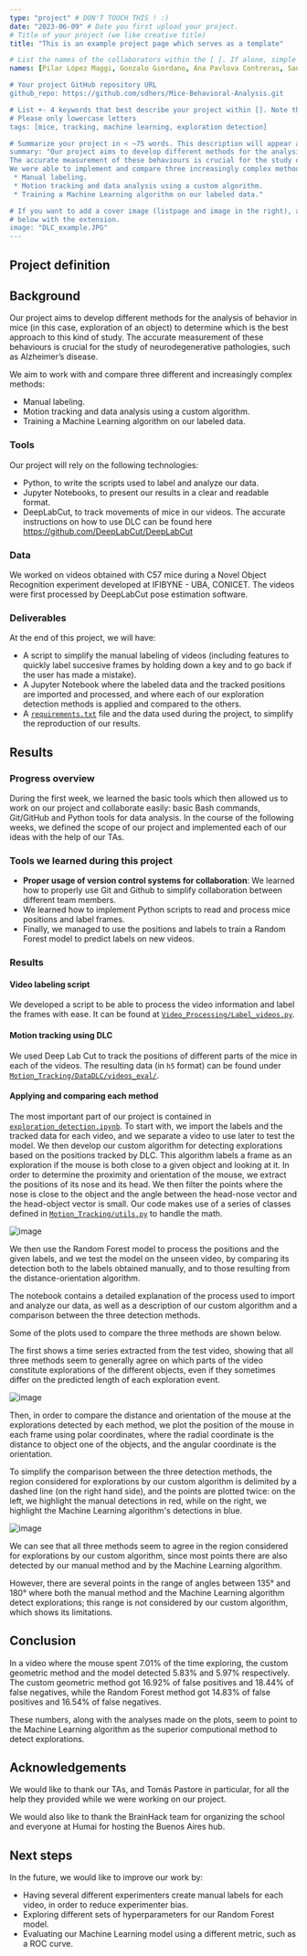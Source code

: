 ```yaml
---
type: "project" # DON'T TOUCH THIS ! :)
date: "2023-06-09" # Date you first upload your project.
# Title of your project (we like creative title)
title: "This is an example project page which serves as a template"

# List the names of the collaborators within the [ ]. If alone, simple put your name within []
names: [Pilar López Maggi, Gonzalo Giordano, Ana Pavlova Contreras, Santiago D'hers]

# Your project GitHub repository URL
github_repo: https://github.com/sdhers/Mice-Behavioral-Analysis.git

# List +- 4 keywords that best describe your project within []. Note that the project summary also involves a number of key words. Those are listed on top of the [github repository](https://github.com/PSY6983-2021/project_template), click `manage topics`.
# Please only lowercase letters
tags: [mice, tracking, machine learning, exploration detection]

# Summarize your project in < ~75 words. This description will appear at the top of your page and on the list page with other projects.
summary: "Our project aims to develop different methods for the analysis of behavior in mice (in this case, exploration of an object) to determine which is the best approach to this kind of study.
The accurate measurement of these behaviours is crucial for the study of neurodegenerative pathologies, such as Alzheimer’s disease.
We were able to implement and compare three increasingly complex methods to determine exploration time.
 * Manual labeling.
 * Motion tracking and data analysis using a custom algorithm.
 * Training a Machine Learning algorithm on our labeled data."

# If you want to add a cover image (listpage and image in the right), add it to your directory and indicate the name
# below with the extension.
image: "DLC_example.JPG"
---
```

<!-- This is an html comment and this won't appear in the rendered page. You are now editing the "content" area, the core of your description. Everything that you can do in markdown is allowed below. We added a couple of comments to guide your through documenting your progress. -->

## Project definition

## Background

Our project aims to develop different methods for the analysis of behavior in mice (in this case, exploration of an object) to determine which is the best approach to this kind of study. The accurate measurement of these behaviours is crucial for the study of neurodegenerative pathologies, such as Alzheimer’s disease.

We aim to work with and compare three different and increasingly complex methods:

* Manual labeling.
* Motion tracking and data analysis using a custom algorithm.
* Training a Machine Learning algorithm on our labeled data.

### Tools

Our project will rely on the following technologies:

 * Python, to write the scripts used to label and analyze our data.
 * Jupyter Notebooks, to present our results in a clear and readable format.
 * DeepLabCut, to track movements of mice in our videos. The accurate instructions on how to use DLC can be found here https://github.com/DeepLabCut/DeepLabCut

### Data

We worked on videos obtained with C57 mice during a Novel Object Recognition experiment developed at IFIBYNE - UBA, CONICET. The videos were first processed by DeepLabCut pose estimation software.

### Deliverables

At the end of this project, we will have:
 - A script to simplify the manual labeling of videos (including features to quickly label succesive frames by holding down a key and to go back if the user has made a mistake).
 - A Jupyter Notebook where the labeled data and the tracked positions are imported and processed, and where each of our exploration detection methods is applied and compared to the others.
 - A [`requirements.txt`](https://github.com/sdhers/Mice-Behavioral-Analysis/tree/main/requirements.txt) file and the data used during the project, to simplify the reproduction of our results.

## Results

### Progress overview

During the first week, we learned the basic tools which then allowed us to work on our project and collaborate easily: basic Bash commands, Git/GitHub and Python tools for data analysis. In the course of the following weeks, we defined the scope of our project and implemented each of our ideas with the help of our TAs.

### Tools we learned during this project

 * **Proper usage of version control systems for collaboration**: We learned how to properly use Git and Github to simplify collaboration between different team members.
 * We learned how to implement Python scripts to read and process mice positions and label frames.
 * Finally, we managed to use the positions and labels to train a Random Forest model to predict labels on new videos.

### Results

#### Video labeling script

We developed a script to be able to process the video information and label the frames with ease. It can be found at [`Video_Processing/Label_videos.py`](https://github.com/sdhers/Mice-Behavioral-Analysis/tree/main/Video_Processing/Label_videos.py).

#### Motion tracking using DLC

We used Deep Lab Cut to track the positions of different parts of the mice in each of the videos. The resulting data (in `h5` format) can be found under [`Motion_Tracking/DataDLC/videos_eval/`](https://github.com/sdhers/Mice-Behavioral-Analysis/tree/main/Motion_Tracking/DataDLC/videos_eval/).

#### Applying and comparing each method

The most important part of our project is contained in [`exploration_detection.ipynb`](https://github.com/sdhers/Mice-Behavioral-Analysis/tree/main/Motion_Tracking/exploration_detection.ipynb). To start with, we import the labels and the tracked data for each video, and we separate a video to use later to test the model. We then develop our custom algorithm for detecting explorations based on the positions tracked by DLC. This algorithm labels a frame as an exploration if the mouse is both close to a given object and looking at it. In order to determine the proximity and orientation of the mouse, we extract the positions of its nose and its head. We then filter the points where the nose is close to the object and the angle between the head-nose vector and the head-object vector is small. Our code makes use of a series of classes defined in [`Motion_Tracking/utils.py`](https://github.com/sdhers/Mice-Behavioral-Analysis/tree/main/Motion_Tracking/utils.py) to handle the math.

![image](./Criteria.png)

We then use the Random Forest model to process the positions and the given labels, and we test the model on the unseen video, by comparing its detection both to the labels obtained manually, and to those resulting from the distance-orientation algorithm.

The notebook contains a detailed explanation of the process used to import and analyze our data, as well as a description of our custom algorithm and a comparison between the three detection methods.

Some of the plots used to compare the three methods are shown below.

The first shows a time series extracted from the test video, showing that all three methods seem to generally agree on which parts of the video constitute explorations of the different objects, even if they sometimes differ on the predicted length of each exploration event.

![image](./TimeSeries.png)

Then, in order to compare the distance and orientation of the mouse at the explorations detected by each method, we plot the position of the mouse in each frame using polar coordinates, where the radial coordinate is the distance to object one of the objects, and the angular coordinate is the orientation.

To simplify the comparison between the three detection methods, the region considered for explorations by our custom algorithm is delimited by a dashed line (on the right hand side), and the points are plotted twice: on the left, we highlight the manual detections in red, while on the right, we highlight the Machine Learning algorithm's detections in blue.

![image](./Angle1.png)

We can see that all three methods seem to agree in the region considered for explorations by our custom algorithm, since most points there are also detected by our manual method and by the Machine Learning algorithm.

However, there are several points in the range of angles between $135$° and $180$° where both the manual method and the Machine Learning algorithm detect explorations; this range is not considered by our custom algorithm, which shows its limitations.

## Conclusion
In a video where the mouse spent 7.01% of the time exploring, the custom geometric method and the model detected 5.83% and 5.97% respectively. The custom geometric method got 16.92% of false positives and 18.44% of false negatives, while the Random Forest method got 14.83% of false positives and 16.54% of false negatives.

These numbers, along with the analyses made on the plots, seem to point to the Machine Learning algorithm as the superior computional method to detect explorations.

## Acknowledgements

We would like to thank our TAs, and Tomás Pastore in particular, for all the help they provided while we were working on our project.

We would also like to thank the BrainHack team for organizing the school and everyone at Humai for hosting the Buenos Aires hub.

## Next steps

In the future, we would like to improve our work by:

- Having several different experimenters create manual labels for each video, in order to reduce experimenter bias.
- Exploring different sets of hyperparameters for our Random Forest model.
- Evaluating our Machine Learning model using a different metric, such as a ROC curve.
